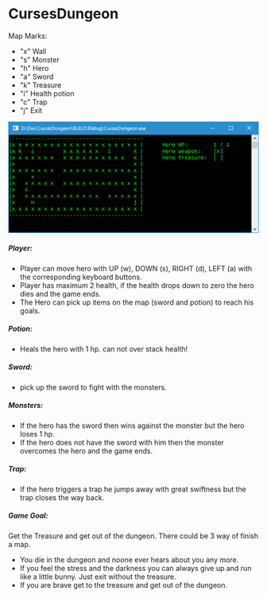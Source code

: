 # CursesDungeon

Map Marks:
* "x" Wall
* "s" Monster
* "h" Hero
* "a" Sword
* "k" Treasure
* "i" Health potion
* "c" Trap
* "j" Exit

![alt tag](cursesDungeon.png)

##### Player:
* Player can move hero with  UP (w), DOWN (s), RIGHT (d), LEFT (a) with the corresponding keyboard buttons.
* Player has maximum 2 health, if the health drops down to zero the hero dies and the game ends.
* The Hero can pick up items on the map (sword and potion) to reach his goals.

##### Potion:
* Heals the hero with 1 hp. can not over stack health!

##### Sword:
* pick up the sword to fight with the monsters.

##### Monsters:
* If the hero has the sword then wins against the monster but the hero loses 1 hp.
* If the hero does not have the sword with him then the monster overcomes the hero and the game ends.

##### Trap:
* If the hero triggers a trap he jumps away with great swiftness but the trap closes the way back.

##### Game Goal:
Get the Treasure and get out of the dungeon. There could be 3 way of finish a map.
* You die in the dungeon and noone ever hears about you any more.
* If you feel the stress and the darkness you can always give up and run like a little bunny. Just exit without the treasure.
* If you are brave get to the treasure and get out of the dungeon.
